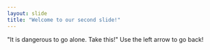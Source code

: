 ```yaml
---
layout: slide
title: "Welcome to our second slide!"
---
```

"It is dangerous to go alone. Take this!"
Use the left arrow to go back!
